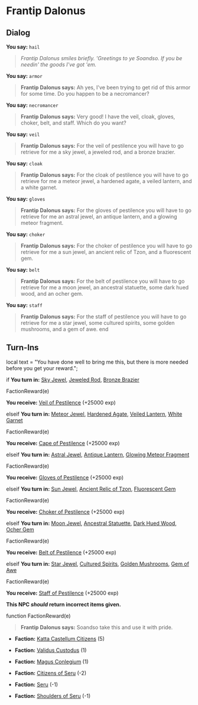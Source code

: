 # Frantip Dalonus
## Dialog

**You say:** `hail`



>*Frantip Dalonus smiles briefly. 'Greetings to ye Soandso. If you be needin' the goods I've got 'em.*

**You say:** `armor`



>**Frantip Dalonus says:** Ah yes, I've been trying to get rid of this armor for some time. Do you happen to be a necromancer?

**You say:** `necromancer`



>**Frantip Dalonus says:** Very good! I have the veil, cloak, gloves, choker, belt, and staff. Which do you want?

**You say:** `veil`



>**Frantip Dalonus says:** For the veil of pestilence you will have to go retrieve for me a sky jewel, a jeweled rod, and a bronze brazier.

**You say:** `cloak`



>**Frantip Dalonus says:** For the cloak of pestilence you will have to go retrieve for me a meteor jewel, a hardened agate, a veiled lantern, and a white garnet.

**You say:** `gloves`



>**Frantip Dalonus says:** For the gloves of pestilence you will have to go retrieve for me an astral jewel, an antique lantern, and a glowing meteor fragment.

**You say:** `choker`



>**Frantip Dalonus says:** For the choker of pestilence you will have to go retrieve for me a sun jewel, an ancient relic of Tzon, and a fluorescent gem.

**You say:** `belt`



>**Frantip Dalonus says:** For the belt of pestilence you will have to go retrieve for me a moon jewel, an ancestral statuette, some dark hued wood, and an ocher gem.

**You say:** `staff`



>**Frantip Dalonus says:** For the staff of pestilence you will have to go retrieve for me a star jewel, some cultured spirits, some golden mushrooms, and a gem of awe.
end

## Turn-Ins



local text = "You have done well to bring me this, but there is more needed before you get your reward.";



if **You turn in:** [Sky Jewel](/item/4492), [Jeweled Rod](/item/4777), [Bronze Brazier](/item/4778)


FactionReward(e)


 **You receive:**  [Veil of Pestilence](/item/3730) (+25000 exp)

elseif **You turn in:** [Meteor Jewel](/item/4493), [Hardened Agate](/item/4779), [Veiled Lantern](/item/4781), [White Garnet](/item/4782)


FactionReward(e)


 **You receive:**  [Cape of Pestilence](/item/3731) (+25000 exp)

elseif **You turn in:** [Astral Jewel](/item/4494), [Antique Lantern](/item/4783), [Glowing Meteor Fragment](/item/4784)


FactionReward(e)


 **You receive:**  [Gloves of Pestilence](/item/3732) (+25000 exp)

elseif **You turn in:** [Sun Jewel](/item/4488), [Ancient Relic of Tzon](/item/4785), [Fluorescent Gem](/item/4786)


FactionReward(e)


 **You receive:**  [Choker of Pestilence](/item/3733) (+25000 exp)

elseif **You turn in:** [Moon Jewel](/item/4489), [Ancestral Statuette](/item/4787), [Dark Hued Wood](/item/4788), [Ocher Gem](/item/4789)


FactionReward(e)


 **You receive:**  [Belt of Pestilence](/item/3734) (+25000 exp)

elseif **You turn in:** [Star Jewel](/item/4490), [Cultured Spirits](/item/4790), [Golden Mushrooms](/item/4791), [Gem of Awe](/item/4792)


FactionReward(e)


 **You receive:**  [Staff of Pestilence](/item/3735) (+25000 exp)

**This NPC *should* return incorrect items given.**

function FactionReward(e)

>**Frantip Dalonus says:** Soandso take this and use it with pride.

* __Faction:__ [Katta Castellum Citizens](/faction/1502) (5)

* __Faction:__ [Validus Custodus](/faction/1503) (1)

* __Faction:__ [Magus Conlegium](/faction/1504) (1)

* __Faction:__ [Citizens of Seru](/faction/1499) (-2)

* __Faction:__ [Seru](/faction/1483) (-1)

* __Faction:__ [Shoulders of Seru](/faction/1487) (-1)